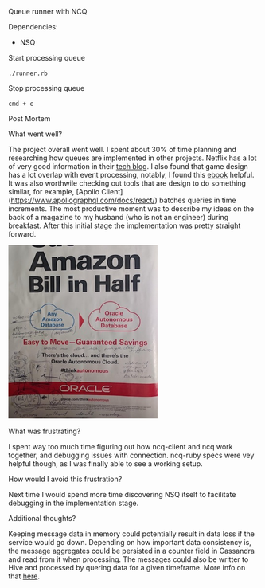 Queue runner with NCQ

Dependencies:
* NSQ

Start processing queue
```
./runner.rb
```

Stop processing queue
```
cmd + c
```
Post Mortem

What went well?

The project overall went well. I spent about 30% of time planning and researching how queues are implemented in other projects. Netflix has a lot of very good information in their [tech blog](https://medium.com/netflix-techblog). I also found that game design has a lot overlap with event processing, notably, I found this [ebook](http://gameprogrammingpatterns.com/contents.html) helpful. It was also worthwile checking out tools that are design to do something similar, for example, [Apollo Client] (https://www.apollographql.com/docs/react/) batches queries in time increments. The most productive moment was to describe my ideas on the back of a magazine to my husband (who is not an engineer) during breakfast. After this initial stage the implementation was pretty straight forward.

![Alt text](./readme_img.jpg?raw=true "Whiteboarding")

What was frustrating?

I spent way too much time figuring out how ncq-client and ncq work together, and debugging issues with connection. ncq-ruby specs were vey helpful though, as I was finally able to see a working setup.

How would I avoid this frustration?

Next time I would spend more time discovering NSQ itself to facilitate debugging in the implementation stage.

Additional thoughts?

Keeping message data in memory could potentially result in data loss if the service would go down. Depending on how important data consistency is, the message aggregates could be persisted in a counter field in Cassandra and read from it when processing. The messages could also be writter to Hive and processed by quering data for a given timeframe. More info on that [here](https://www.infoq.com/articles/netflix-migrating-stream-processing).

